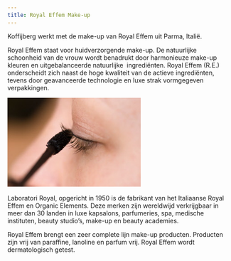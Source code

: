 ```yaml
---
title: Royal Effem Make-up
---
```



Koffijberg werkt met de make-up van Royal Effem uit Parma, Itali&euml;.

Royal Effem staat voor huidverzorgende make-up. De natuurlijke schoonheid van de vrouw wordt benadrukt door harmonieuze make-up kleuren en uitgebalanceerde natuurlijke &nbsp;ingredi&euml;nten. Royal Effem (R.E.) onderscheidt zich naast de hoge kwaliteit van de actieve ingredi&euml;nten, tevens door geavanceerde technologie en luxe strak vormgegeven verpakkingen.

![](/uploads/versions/kapper-amsterdam-make-up-royal-effem---x----300-200x---.jpg)

Laboratori Royal, opgericht in 1950 is de fabrikant van het Italiaanse Royal Effem en Organic Elements. Deze merken zijn wereldwijd verkrijgbaar in meer dan 30 landen in luxe kapsalons, parfumeries, spa, medische instituten, beauty studio’s, make-up en beauty academies.

Royal Effem brengt een zeer complete lijn make-up producten. Producten zijn vrij van paraffine, lanoline en parfum vrij. Royal Effem wordt dermatologisch getest.

&nbsp;